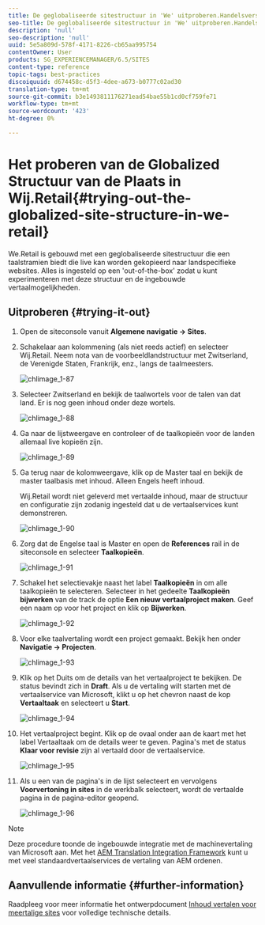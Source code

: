 ```yaml
---
title: De geglobaliseerde sitestructuur in 'We' uitproberen.Handelsversie
seo-title: De geglobaliseerde sitestructuur in 'We' uitproberen.Handelsversie
description: 'null'
seo-description: 'null'
uuid: 5e5a809d-578f-4171-8226-cb65aa995754
contentOwner: User
products: SG_EXPERIENCEMANAGER/6.5/SITES
content-type: reference
topic-tags: best-practices
discoiquuid: d674458c-d5f3-4dee-a673-b0777c02ad30
translation-type: tm+mt
source-git-commit: b3e1493811176271ead54bae55b1cd0cf759fe71
workflow-type: tm+mt
source-wordcount: '423'
ht-degree: 0%

---
```



# Het proberen van de Globalized Structuur van de Plaats in Wij.Retail{#trying-out-the-globalized-site-structure-in-we-retail}

We.Retail is gebouwd met een geglobaliseerde sitestructuur die een taalstramien biedt die live kan worden gekopieerd naar landspecifieke websites. Alles is ingesteld op een &#39;out-of-the-box&#39; zodat u kunt experimenteren met deze structuur en de ingebouwde vertaalmogelijkheden.

## Uitproberen {#trying-it-out}

1. Open de siteconsole vanuit **Algemene navigatie -> Sites**.
1. Schakelaar aan kolommening (als niet reeds actief) en selecteer Wij.Retail. Neem nota van de voorbeeldlandstructuur met Zwitserland, de Verenigde Staten, Frankrijk, enz., langs de taalmeesters.

   ![chlimage_1-87](assets/chlimage_1-87a.png)

1. Selecteer Zwitserland en bekijk de taalwortels voor de talen van dat land. Er is nog geen inhoud onder deze wortels.

   ![chlimage_1-88](assets/chlimage_1-88a.png)

1. Ga naar de lijstweergave en controleer of de taalkopieën voor de landen allemaal live kopieën zijn.

   ![chlimage_1-89](assets/chlimage_1-89a.png)

1. Ga terug naar de kolomweergave, klik op de Master taal en bekijk de master taalbasis met inhoud. Alleen Engels heeft inhoud.

   Wij.Retail wordt niet geleverd met vertaalde inhoud, maar de structuur en configuratie zijn zodanig ingesteld dat u de vertaalservices kunt demonstreren.

   ![chlimage_1-90](assets/chlimage_1-90a.png)

1. Zorg dat de Engelse taal is Master en open de **References** rail in de siteconsole en selecteer **Taalkopieën**.

   ![chlimage_1-91](assets/chlimage_1-91.png)

1. Schakel het selectievakje naast het label **Taalkopieën** in om alle taalkopieën te selecteren. Selecteer in het gedeelte **Taalkopieën bijwerken** van de track de optie **Een nieuw vertaalproject maken**. Geef een naam op voor het project en klik op **Bijwerken**.

   ![chlimage_1-92](assets/chlimage_1-92.png)

1. Voor elke taalvertaling wordt een project gemaakt. Bekijk hen onder **Navigatie -> Projecten**.

   ![chlimage_1-93](assets/chlimage_1-93.png)

1. Klik op het Duits om de details van het vertaalproject te bekijken. De status bevindt zich in **Draft**. Als u de vertaling wilt starten met de vertaalservice van Microsoft, klikt u op het chevron naast de kop **Vertaaltaak** en selecteert u **Start**.

   ![chlimage_1-94](assets/chlimage_1-94.png)

1. Het vertaalproject begint. Klik op de ovaal onder aan de kaart met het label Vertaaltaak om de details weer te geven. Pagina&#39;s met de status **Klaar voor revisie** zijn al vertaald door de vertaalservice.

   ![chlimage_1-95](assets/chlimage_1-95.png)

1. Als u een van de pagina&#39;s in de lijst selecteert en vervolgens **Voorvertoning in sites** in de werkbalk selecteert, wordt de vertaalde pagina in de pagina-editor geopend.

   ![chlimage_1-96](assets/chlimage_1-96.png)

>[!NOTE]
>
>Deze procedure toonde de ingebouwde integratie met de machinevertaling van Microsoft aan. Met het [AEM Translation Integration Framework](/help/sites-administering/translation.md) kunt u met veel standaardvertaalservices de vertaling van AEM ordenen.

## Aanvullende informatie {#further-information}

Raadpleeg voor meer informatie het ontwerpdocument [Inhoud vertalen voor meertalige sites](/help/sites-administering/translation.md) voor volledige technische details.
